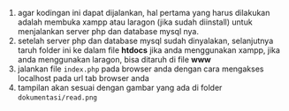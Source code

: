 1. agar kodingan ini dapat dijalankan, hal pertama yang harus dilakukan adalah membuka xampp atau laragon (jika sudah diinstall) untuk menjalankan server php dan database mysql nya.
2. setelah server php dan database mysql sudah dinyalakan, selanjutnya taruh folder ini ke dalam file **htdocs** jika anda menggunakan xampp, jika anda menggunakan laragon, bisa ditaruh di file **www**
3. jalankan file `index.php` pada browser anda dengan cara mengakses localhost pada url tab browser anda
4. tampilan akan sesuai dengan gambar yang ada di folder `dokumentasi/read.png`
